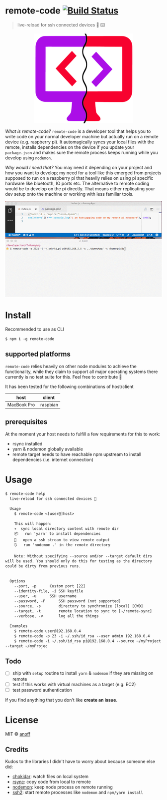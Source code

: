 remote-code [![Build Status](https://travis-ci.org/anoff/remote-code.svg?branch=master)](https://travis-ci.org/anoff/remote-code)
===

> live-reload for ssh connected devices 🐪 ⌨️️️️️

<p align="center">
  <img src="https://github.com/anoff/remote-code/raw/master/logo.png"/>
</p>

_What is remote-code?_
`remote-code` is a developer tool that helps you to write code on your normal developer machine but actually run on a remote device (e.g. raspberry pi). It automagically syncs your local files with the remote, installs dependencies on the device if you update your `package.json` and makes sure the remote process keeps running while you develop using `nodemon`.

_Why would I need that?_
You may need it depending on your project and how you want to develop; my need for a tool like this emerged from projects supposed to run on a raspberry pi that heavily relies on using pi specific hardware like bluetooth, IO ports etc.
The alternative to remote coding would be to develop on the pi directly. That means either replicating your dev setup onto the machine or working with less familiar tools.

<p align="center">
  <img src="https://github.com/anoff/remote-code/raw/master/demo.gif"/>
</p>

# Install

Recommended to use as CLI

```
$ npm i -g remote-code
```

## supported platforms

`remote-code` relies heavily on other node modules to achieve the functionality, while they claim to support all major operating systems there currently is no test suite for this. Feel free to contribute 🐳

It has been tested for the following combinations of host/client

| host | client |
|------|--------|
| MacBook Pro | raspbian |

## prerequisites

At the moment your host needs to fulfill a few requirements for this to work:
* rsync installed
* yarn & nodemon globally available
* remote target needs to have reachable npm upstream to install dependencies (i.e. internet connection)

# Usage

```
$ remote-code help
  live-reload for ssh connected devices 🐪

  Usage
  	$ remote-code <[user@]host>

  	This will happen:
  	✈️	sync local directory content with remote dir
  	📦	run 'yarn' to install dependencies
  	👀	open a ssh stream to view remote output
  	🔃	run 'nodemon .' in the remote directory

  	Note: Without specifying --source and/or --target default dirs will be used. You should only do this for testing as the directory could be dirty from previous runs.


  Options
  	--port, -p		Custom port [22]
  	--identity-file, -i	SSH keyfile
  	--user, -u		SSH username
  	--password, -P		SSH password (not supported)
  	--source, -s 		directory to synchronize (local) [CWD]
  	--target, -t 		remote location to sync to [~/remote-sync]
  	--verbose, -v 		log all the things

  Examples
  	$ remote-code user@192.168.0.4
  	$ remote-code -p 23 -i ~/.ssh/id_rsa --user admin 192.168.0.4
  	$ remote-code -i ~/.ssh/id_rsa pi@192.168.0.4 --source ~/myProject --target ~/myProjec
```

## Todo
* [ ] ship with `setup` routine to install `yarn` & `nodemon` if they are missing on remote
* [ ] test if this works with virtual machines as a target (e.g. EC2)
* [ ] test password authentication

If you find anything that you don't like **create an issue**.

# License

MIT © [anoff](http://anoff.io)

## Credits

Kudos to the libraries I didn't have to worry about because someone else did:
* [chokidar](https://github.com/paulmillr/chokidar): watch files on local system
* [rsync](https://github.com/mattijs/node-rsync): copy code from local to remote
* [nodemon](https://github.com/remy/nodemon): keep node process on remote running
* [ssh2](https://github.com/mscdex/ssh2): start remote processes like `nodemon` and `npm/yarn install`
